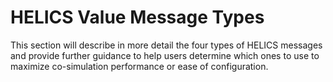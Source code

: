 # HELICS Value Message Types

This section will describe in more detail the four types of HELICS messages and provide further guidance to help users determine which ones to use to maximize co-simulation performance or ease of configuration.


